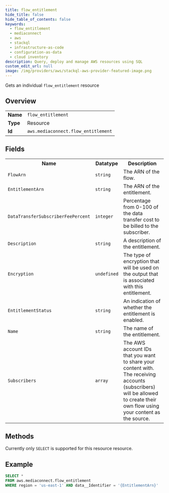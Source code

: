 ```yaml
---
title: flow_entitlement
hide_title: false
hide_table_of_contents: false
keywords:
  - flow_entitlement
  - mediaconnect
  - aws
  - stackql
  - infrastructure-as-code
  - configuration-as-data
  - cloud inventory
description: Query, deploy and manage AWS resources using SQL
custom_edit_url: null
image: /img/providers/aws/stackql-aws-provider-featured-image.png
---
```

Gets an individual <code>flow_entitlement</code> resource

## Overview
<table><tbody>
<tr><td><b>Name</b></td><td><code>flow_entitlement</code></td></tr>
<tr><td><b>Type</b></td><td>Resource</td></tr>
<tr><td><b>Id</b></td><td><code>aws.mediaconnect.flow_entitlement</code></td></tr>
</tbody></table>

## Fields
<table><tbody>
<tr><th>Name</th><th>Datatype</th><th>Description</th></tr>
<tr><td><code>FlowArn</code></td><td><code>string</code></td><td>The ARN of the flow.</td></tr><tr><td><code>EntitlementArn</code></td><td><code>string</code></td><td>The ARN of the entitlement.</td></tr><tr><td><code>DataTransferSubscriberFeePercent</code></td><td><code>integer</code></td><td>Percentage from 0-100 of the data transfer cost to be billed to the subscriber.</td></tr><tr><td><code>Description</code></td><td><code>string</code></td><td>A description of the entitlement.</td></tr><tr><td><code>Encryption</code></td><td><code>undefined</code></td><td>The type of encryption that will be used on the output that is associated with this entitlement.</td></tr><tr><td><code>EntitlementStatus</code></td><td><code>string</code></td><td> An indication of whether the entitlement is enabled.</td></tr><tr><td><code>Name</code></td><td><code>string</code></td><td>The name of the entitlement.</td></tr><tr><td><code>Subscribers</code></td><td><code>array</code></td><td>The AWS account IDs that you want to share your content with. The receiving accounts (subscribers) will be allowed to create their own flow using your content as the source.</td></tr>
</tbody></table>

## Methods
Currently only <code>SELECT</code> is supported for this resource resource.

## Example
```sql
SELECT * 
FROM aws.mediaconnect.flow_entitlement
WHERE region = 'us-east-1' AND data__Identifier = '{EntitlementArn}'
```
